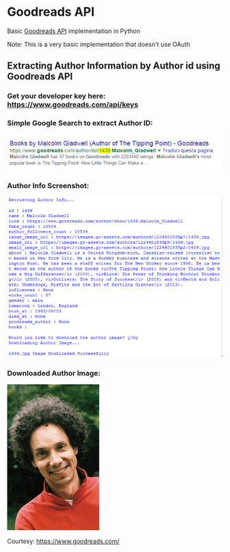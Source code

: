 # Goodreads API 
Basic [Goodreads API](https://www.goodreads.com/api/index) implementation in Python

Note: This is a very basic implementation that doesn't use OAuth

## Extracting Author Information by Author id using Goodreads API

### Get your developer key here: https://www.goodreads.com/api/keys 

### Simple Google Search to extract Author ID:

![Author ID](\author_id.PNG)


### Author Info Screenshot:

![Screenshot](\goodreads_api_author_info.PNG)

### Downloaded Author Image:

![Author Image](\1439.jpg)

Courtesy: https://www.goodreads.com/ 
